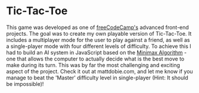 # Tic-Tac-Toe
This game was developed as one of <a href="http://www.freecodecamp.com" target="_blank">freeCodeCamp's</a> advanced front-end projects. The goal was to create my own playable version of Tic-Tac-Toe. It includes a multiplayer mode for the user to play against a friend, as well as a single-player mode with four different levels of difficulty. To achieve this I had to build an AI system in JavaScript based on the <a href="https://en.wikipedia.org/wiki/Minimax" target="_blank">Minimax Algorithm</a> - one that allows the computer to actually decide what is the best move to make during its turn. This was by far the most challenging and exciting aspect of the project. Check it out at mattdobie.com, and let me know if you manage to beat the 'Master' difficulty level in single-player (Hint: It should be impossible)!
